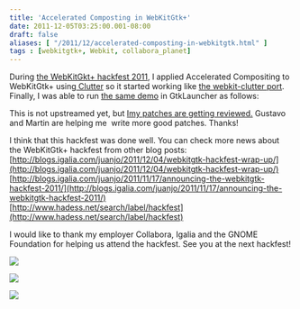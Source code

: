 ```yaml
---
title: 'Accelerated Composting in WebKitGtk+'
date: 2011-12-05T03:25:00.001-08:00
draft: false
aliases: [ "/2011/12/accelerated-composting-in-webkitgtk.html" ]
tags : [webkitgtk+, Webkit, collabora_planet]
---
```


During [the WebKitGkt+ hackfest 2011](http://live.gnome.org/Hackfests/WebKitGTK2011), I applied Accelerated Compositing to WebKitGtk+ using[ Clutter](http://www.clutter-project.org/) so it started working like [the webkit-clutter port](http://trac.webkit.org/wiki/clutter). Finally, I was able to run [the same demo](http://blog.kov.eti.br/?p=214) in GtkLauncher as follows:  
  
  
  
This is not upstreamed yet, but [Imy patches are getting reviewed.](https://bugs.webkit.org/show_bug.cgi?id=73319) Gustavo and Martin are helping me  write more good patches. Thanks!  
  
I think that this hackfest was done well. You can check more news about the WebKitGtk+ hackfest from other blog posts:  
[http://blogs.igalia.com/juanjo/2011/12/04/webkitgtk-hackfest-wrap-up/](http://blogs.igalia.com/juanjo/2011/12/04/webkitgtk-hackfest-wrap-up/)  
[http://blogs.igalia.com/juanjo/2011/11/17/announcing-the-webkitgtk-hackfest-2011/](http://blogs.igalia.com/juanjo/2011/11/17/announcing-the-webkitgtk-hackfest-2011/)  
[http://www.hadess.net/search/label/hackfest](http://www.hadess.net/search/label/hackfest)  
  
I would like to thank my employer Collabora, Igalia and the GNOME Foundation for helping us attend the hackfest. See you at the next hackfest!  

  
[![](https://www.gnome.org/wp-content/themes/gnome-grass/images/gnome-logo.png)](http://foundation.gnome.org/)  
  
[![](https://blogs.gnome.org/xan/files/2011/12/igalia.png)](http://igalia.com/)  
  
[![](https://foundation.gnome.org/img/logos/collabora.png)](http://collabora.com/)